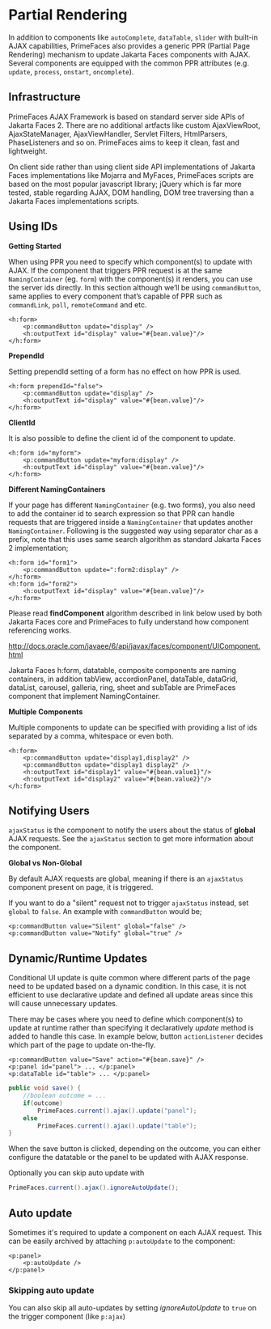 # Partial Rendering

In addition to components like `autoComplete`, `dataTable`, `slider` with built-in AJAX capabilities,
PrimeFaces also provides a generic PPR (Partial Page Rendering) mechanism to update Jakarta Faces
components with AJAX. Several components are equipped with the common PPR attributes (e.g.
`update`, `process`, `onstart`, `oncomplete`).

## Infrastructure

PrimeFaces AJAX Framework is based on standard server side APIs of Jakarta Faces 2. There are no additional
artfacts like custom AjaxViewRoot, AjaxStateManager, AjaxViewHandler, Servlet Filters,
HtmlParsers, PhaseListeners and so on. PrimeFaces aims to keep it clean, fast and lightweight.

On client side rather than using client side API implementations of Jakarta Faces implementations like
Mojarra and MyFaces, PrimeFaces scripts are based on the most popular javascript library; jQuery
which is far more tested, stable regarding AJAX, DOM handling, DOM tree traversing than a Jakarta Faces
implementations scripts.

## Using IDs

**Getting Started**

When using PPR you need to specify which component(s) to update with AJAX. If the component
that triggers PPR request is at the same `NamingContainer` (eg. `form`) with the component(s) it
renders, you can use the server ids directly. In this section although we’ll be using `commandButton`,
same applies to every component that’s capable of PPR such as `commandLink`, `poll`,
`remoteCommand` and etc.

```xhtml
<h:form>
    <p:commandButton update="display" />
    <h:outputText id="display" value="#{bean.value}"/>
</h:form>
```
**PrependId**

Setting prependId setting of a form has no effect on how PPR is used.

```xhtml
<h:form prependId="false">
    <p:commandButton update="display" />
    <h:outputText id="display" value="#{bean.value}"/>
</h:form>
```

**ClientId**

It is also possible to define the client id of the component to update.

```xhtml
<h:form id="myform">
    <p:commandButton update="myform:display" />
    <h:outputText id="display" value="#{bean.value}"/>
</h:form>
```
**Different NamingContainers**

If your page has different `NamingContainer` (e.g. two forms), you also need to add the container id
to search expression so that PPR can handle requests that are triggered inside a `NamingContainer`
that updates another `NamingContainer`. Following is the suggested way using separator char as a
prefix, note that this uses same search algorithm as standard Jakarta Faces 2 implementation;

```xhtml
<h:form id="form1">
    <p:commandButton update=":form2:display" />
</h:form>
<h:form id="form2">
    <h:outputText id="display" value="#{bean.value}"/>
</h:form>
```
Please read **findComponent** algorithm described in link below used by both Jakarta Faces core and
PrimeFaces to fully understand how component referencing works.

http://docs.oracle.com/javaee/6/api/javax/faces/component/UIComponent.html

Jakarta Faces h:form, datatable, composite components are naming containers, in addition tabView,
accordionPanel, dataTable, dataGrid, dataList, carousel, galleria, ring, sheet and subTable are
PrimeFaces component that implement NamingContainer.

**Multiple Components**

Multiple components to update can be specified with providing a list of ids separated by a comma,
whitespace or even both.

```xhtml
<h:form>
    <p:commandButton update="display1,display2" />
    <p:commandButton update="display1 display2" />
    <h:outputText id="display1" value="#{bean.value1}"/>
    <h:outputText id="display2" value="#{bean.value2}"/>
</h:form>
```

## Notifying Users

`ajaxStatus` is the component to notify the users about the status of **global** AJAX requests. See the
`ajaxStatus` section to get more information about the component.

**Global vs Non-Global**

By default AJAX requests are global, meaning if there is an `ajaxStatus` component present on page, it
is triggered.

If you want to do a "silent" request not to trigger `ajaxStatus` instead, set `global` to `false`. An example
with `commandButton` would be;

```xhtml
<p:commandButton value="Silent" global="false" />
<p:commandButton value="Notify" global="true" />
```

## Dynamic/Runtime Updates

Conditional UI update is quite common where different parts of the page need to be updated based
on a dynamic condition. In this case, it is not efficient to use declarative update and defined all
update areas since this will cause unnecessary updates.

There may be cases where you need to define which component(s) to update at runtime rather than specifying it declaratively
 _update_ method is added to handle this case. In example below, button `actionListener` decides which part of the page to update on-the-fly.

```xhtml
<p:commandButton value="Save" action="#{bean.save}" />
<p:panel id="panel"> ... </p:panel>
<p:dataTable id="table"> ... </p:panel>
```
```java
public void save() {
    //boolean outcome = ...
    if(outcome)
        PrimeFaces.current().ajax().update("panel");
    else
        PrimeFaces.current().ajax().update("table");
}
```
When the save button is clicked, depending on the outcome, you can either configure the datatable
or the panel to be updated with AJAX response.

Optionally you can skip auto update with
```java
PrimeFaces.current().ajax().ignoreAutoUpdate();
```

## Auto update

Sometimes it's required to update a component on each AJAX request.
This can be easily archived by attaching `p:autoUpdate` to the component:

```xhtml
<p:panel>
    <p:autoUpdate />
</p:panel>
```

### Skipping auto update

You can also skip all auto-updates by setting _ignoreAutoUpdate_ to `true` on the trigger component (like `p:ajax`)


